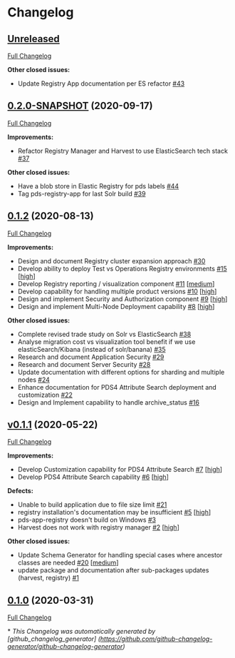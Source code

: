 # Changelog

## [Unreleased](https://github.com/NASA-PDS/pds-registry-app/tree/HEAD)

[Full Changelog](https://github.com/NASA-PDS/pds-registry-app/compare/0.2.0-SNAPSHOT...HEAD)

**Other closed issues:**

- Update Registry App documentation per ES refactor [\#43](https://github.com/NASA-PDS/pds-registry-app/issues/43)

## [0.2.0-SNAPSHOT](https://github.com/NASA-PDS/pds-registry-app/tree/0.2.0-SNAPSHOT) (2020-09-17)

[Full Changelog](https://github.com/NASA-PDS/pds-registry-app/compare/0.1.2...0.2.0-SNAPSHOT)

**Improvements:**

- Refactor Registry Manager and Harvest to use ElasticSearch tech stack [\#37](https://github.com/NASA-PDS/pds-registry-app/issues/37)

**Other closed issues:**

- Have a blob store in Elastic Registry for pds labels [\#44](https://github.com/NASA-PDS/pds-registry-app/issues/44)
- Tag pds-registry-app for last Solr build [\#39](https://github.com/NASA-PDS/pds-registry-app/issues/39)

## [0.1.2](https://github.com/NASA-PDS/pds-registry-app/tree/0.1.2) (2020-08-13)

[Full Changelog](https://github.com/NASA-PDS/pds-registry-app/compare/v0.1.1...0.1.2)

**Improvements:**

- Design and document Registry cluster expansion approach [\#30](https://github.com/NASA-PDS/pds-registry-app/issues/30)
- Develop ability to deploy Test vs Operations Registry environments [\#15](https://github.com/NASA-PDS/pds-registry-app/issues/15) [[high](https://github.com/NASA-PDS/pds-registry-app/labels/high)]
- Develop Registry reporting / visualization component [\#11](https://github.com/NASA-PDS/pds-registry-app/issues/11) [[medium](https://github.com/NASA-PDS/pds-registry-app/labels/medium)]
- Develop capability for handling multiple product versions [\#10](https://github.com/NASA-PDS/pds-registry-app/issues/10) [[high](https://github.com/NASA-PDS/pds-registry-app/labels/high)]
- Design and implement Security and Authorization component [\#9](https://github.com/NASA-PDS/pds-registry-app/issues/9) [[high](https://github.com/NASA-PDS/pds-registry-app/labels/high)]
- Design and implement Multi-Node Deployment capability [\#8](https://github.com/NASA-PDS/pds-registry-app/issues/8) [[high](https://github.com/NASA-PDS/pds-registry-app/labels/high)]

**Other closed issues:**

- Complete revised trade study on Solr vs ElasticSearch [\#38](https://github.com/NASA-PDS/pds-registry-app/issues/38)
- Analyse migration cost vs visualization tool benefit if we use elasticSearch/Kibana \(instead of solr/banana\) [\#35](https://github.com/NASA-PDS/pds-registry-app/issues/35)
- Research and document Application Security [\#29](https://github.com/NASA-PDS/pds-registry-app/issues/29)
- Research and document Server Security [\#28](https://github.com/NASA-PDS/pds-registry-app/issues/28)
- Update documentation with different options for sharding and multiple nodes [\#24](https://github.com/NASA-PDS/pds-registry-app/issues/24)
- Enhance documentation for PDS4 Attribute Search deployment and customization [\#22](https://github.com/NASA-PDS/pds-registry-app/issues/22)
- Design and Implement capability to handle archive\_status [\#16](https://github.com/NASA-PDS/pds-registry-app/issues/16)

## [v0.1.1](https://github.com/NASA-PDS/pds-registry-app/tree/v0.1.1) (2020-05-22)

[Full Changelog](https://github.com/NASA-PDS/pds-registry-app/compare/0.1.0...v0.1.1)

**Improvements:**

- Develop Customization capability for PDS4 Attribute Search [\#7](https://github.com/NASA-PDS/pds-registry-app/issues/7) [[high](https://github.com/NASA-PDS/pds-registry-app/labels/high)]
- Develop PDS4 Attribute Search capability [\#6](https://github.com/NASA-PDS/pds-registry-app/issues/6) [[high](https://github.com/NASA-PDS/pds-registry-app/labels/high)]

**Defects:**

- Unable to build application due to file size limit [\#21](https://github.com/NASA-PDS/pds-registry-app/issues/21)
- registry installation's documentation may be insufficient [\#5](https://github.com/NASA-PDS/pds-registry-app/issues/5) [[high](https://github.com/NASA-PDS/pds-registry-app/labels/high)]
- pds-app-registry doesn't build on Windows [\#3](https://github.com/NASA-PDS/pds-registry-app/issues/3)
- Harvest does not work with registry manager [\#2](https://github.com/NASA-PDS/pds-registry-app/issues/2) [[high](https://github.com/NASA-PDS/pds-registry-app/labels/high)]

**Other closed issues:**

- Update Schema Generator for handling special cases where ancestor classes are needed [\#20](https://github.com/NASA-PDS/pds-registry-app/issues/20) [[medium](https://github.com/NASA-PDS/pds-registry-app/labels/medium)]
- update package and documentation after sub-packages updates \(harvest, registry\) [\#1](https://github.com/NASA-PDS/pds-registry-app/issues/1)

## [0.1.0](https://github.com/NASA-PDS/pds-registry-app/tree/0.1.0) (2020-03-31)

[Full Changelog](https://github.com/NASA-PDS/pds-registry-app/compare/4e42a5bc169a645182bd17f9e5071fd9a1f38dad...0.1.0)



\* *This Changelog was automatically generated       by [github_changelog_generator]      (https://github.com/github-changelog-generator/github-changelog-generator)*
